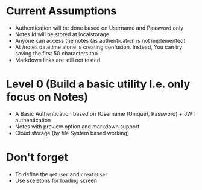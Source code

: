 # Current Assumptions
- Authentication will be done based on Username and Password only
- Notes Id will be stored at localstorage
- Anyone can access the notes (as authentication is not implemented)
- At /notes datetime alone is creating confusion. Instead, You can try saving the first 50 characters too
- Markdown links are still not tested.

# Level 0 (Build a basic utility I.e. only focus on Notes)
- A Basic Authentication based on (Username (Unique), Password) + JWT authentication
- Notes with preview option and markdown support
- Cloud storage (by file System based working)

# Don't forget
- To define the `getUser` and `createUser`
- Use skeletons for loading screen